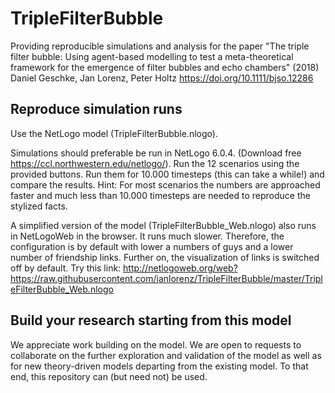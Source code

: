 # TripleFilterBubble

Providing reproducible simulations and analysis for the paper "The triple filter bubble: Using agent-based modelling to test a meta-theoretical framework for the emergence of filter bubbles and echo chambers" (2018) Daniel Geschke, Jan Lorenz, Peter Holtz
https://doi.org/10.1111/bjso.12286


## Reproduce simulation runs

Use the NetLogo model (TripleFilterBubble.nlogo). 

Simulations should preferable be run in NetLogo 6.0.4. (Download free https://ccl.northwestern.edu/netlogo/).
Run the 12 scenarios using the provided buttons. Run them for 10.000 timesteps (this can take a while!) and compare the results. Hint: For most scenarios the numbers are approached faster and much less than 10.000 timesteps are needed to reproduce the stylized facts. 
    
A simplified version of the model (TripleFilterBubble_Web.nlogo) also runs in NetLogoWeb in the browser. It runs much slower. Therefore, the configuration is by default with lower a numbers of guys and a lower number of friendship links. Further on, the visualization of links is switched off by default. Try this link:
http://netlogoweb.org/web?https://raw.githubusercontent.com/janlorenz/TripleFilterBubble/master/TripleFilterBubble_Web.nlogo


## Build your research starting from this model

We appreciate work building on the model. We are open to requests to collaborate on the further exploration and validation of the model as well as for new theory-driven models departing from the existing model. To that end, this repository can (but need not) be used. 
